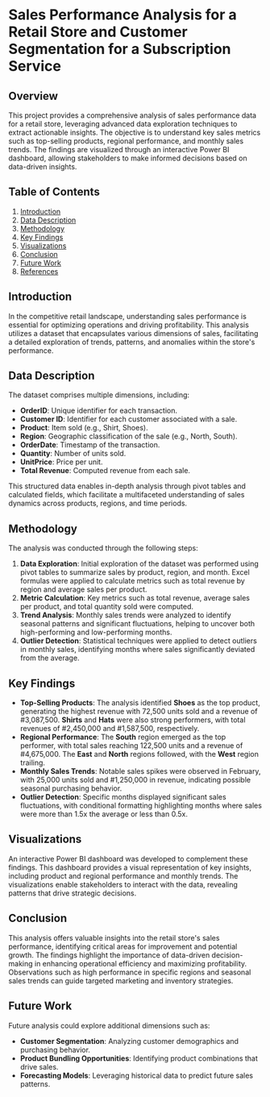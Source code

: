 
# Sales Performance Analysis for a Retail Store and Customer Segmentation for a Subscription Service

## Overview

This project provides a comprehensive analysis of sales performance data for a retail store, leveraging advanced data exploration techniques to extract actionable insights. The objective is to understand key sales metrics such as top-selling products, regional performance, and monthly sales trends. The findings are visualized through an interactive Power BI dashboard, allowing stakeholders to make informed decisions based on data-driven insights.

## Table of Contents

1. [Introduction](#introduction)
2. [Data Description](#data-description)
3. [Methodology](#methodology)
4. [Key Findings](#key-findings)
5. [Visualizations](#visualizations)
6. [Conclusion](#conclusion)
7. [Future Work](#future-work)
8. [References](#references)

## Introduction

In the competitive retail landscape, understanding sales performance is essential for optimizing operations and driving profitability. This analysis utilizes a dataset that encapsulates various dimensions of sales, facilitating a detailed exploration of trends, patterns, and anomalies within the store's performance.

## Data Description

The dataset comprises multiple dimensions, including:

- **OrderID**: Unique identifier for each transaction.
- **Customer ID**: Identifier for each customer associated with a sale.
- **Product**: Item sold (e.g., Shirt, Shoes).
- **Region**: Geographic classification of the sale (e.g., North, South).
- **OrderDate**: Timestamp of the transaction.
- **Quantity**: Number of units sold.
- **UnitPrice**: Price per unit.
- **Total Revenue**: Computed revenue from each sale.

This structured data enables in-depth analysis through pivot tables and calculated fields, which facilitate a multifaceted understanding of sales dynamics across products, regions, and time periods.

## Methodology

The analysis was conducted through the following steps:

1. **Data Exploration**: Initial exploration of the dataset was performed using pivot tables to summarize sales by product, region, and month. Excel formulas were applied to calculate metrics such as total revenue by region and average sales per product.
2. **Metric Calculation**: Key metrics such as total revenue, average sales per product, and total quantity sold were computed.
3. **Trend Analysis**: Monthly sales trends were analyzed to identify seasonal patterns and significant fluctuations, helping to uncover both high-performing and low-performing months.
4. **Outlier Detection**: Statistical techniques were applied to detect outliers in monthly sales, identifying months where sales significantly deviated from the average.

## Key Findings

- **Top-Selling Products**: The analysis identified **Shoes** as the top product, generating the highest revenue with 72,500 units sold and a revenue of #3,087,500. **Shirts** and **Hats** were also strong performers, with total revenues of #2,450,000 and #1,587,500, respectively.
- **Regional Performance**: The **South** region emerged as the top performer, with total sales reaching 122,500 units and a revenue of #4,675,000. The **East** and **North** regions followed, with the **West** region trailing.
- **Monthly Sales Trends**: Notable sales spikes were observed in February, with 25,000 units sold and #1,250,000 in revenue, indicating possible seasonal purchasing behavior.
- **Outlier Detection**: Specific months displayed significant sales fluctuations, with conditional formatting highlighting months where sales were more than 1.5x the average or less than 0.5x.

## Visualizations

An interactive Power BI dashboard was developed to complement these findings. This dashboard provides a visual representation of key insights, including product and regional performance and monthly trends. The visualizations enable stakeholders to interact with the data, revealing patterns that drive strategic decisions.

## Conclusion

This analysis offers valuable insights into the retail store's sales performance, identifying critical areas for improvement and potential growth. The findings highlight the importance of data-driven decision-making in enhancing operational efficiency and maximizing profitability. Observations such as high performance in specific regions and seasonal sales trends can guide targeted marketing and inventory strategies.

## Future Work

Future analysis could explore additional dimensions such as:

- **Customer Segmentation**: Analyzing customer demographics and purchasing behavior.
- **Product Bundling Opportunities**: Identifying product combinations that drive sales.
- **Forecasting Models**: Leveraging historical data to predict future sales patterns.
